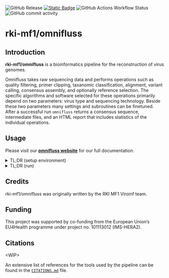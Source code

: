 ![GitHub Release](https://img.shields.io/github/v/release/rki-mf1/omnifluss)
[![Static Badge](https://img.shields.io/badge/Documentation%20-%20website%20-%20brightgreen?logo=Github%20Pages&link=https%3A%2F%2Frki-mf1.github.io%2Fomnifluss%2F)](https://rki-mf1.github.io/omnifluss/)
![GitHub Actions Workflow Status](https://img.shields.io/github/actions/workflow/status/rki-mf1/omnifluss/nf-test.yml?branch=dev&logo=githubactions&label=tests%20(%40dev))
![GitHub commit activity](https://img.shields.io/github/commit-activity/y/rki-mf1/omnifluss?logo=Github)


# rki-mf1/omnifluss

## Introduction

**rki-mf1/omnifluss** is a bioinformatics pipeline for the reconstruction of virus genomes.

Omnifluss takes raw sequencing data and performs operations such as quality filtering, primer clipping, taxanomic classification, alignment, variant calling, consensus assembly, and optionally reference selection.
The specific algorithms and software selected for these operations primarily depend on two parameters: virus type and sequencing technology.
Beside these two parameters many settings and subroutines can be finetuned.
After a successful run `omnifluss` returns a consensus sequence, intermediate files, and an HTML report that includes statistics of the individual operations.

## Usage

Please visit our **[omnifluss website](https://rki-mf1.github.io/omnifluss/)** for our full documentation.

<details><summary> TL;DR (setup environment) </summary>

You need Nextflow and at least one package manager (conda) or container engine (singularity, docker) available.
You can install Nextflow via conda:
```bash
conda create -n omnifluss -c bioconda -c conda-forge nextflow==25.04.3
conda activate omnifluss
```
</details>

<details><summary> TL;DR (run) </summary>

```bash
nextflow run rki-mf1/omnifluss \
   -profile <docker/singularity/.../institute/virus> \
   --input samplesheet.csv \
   --outdir <OUTDIR>
```
</details>

## Credits

rki-mf1/omnifluss was originally written by the RKI MF1 Viroinf team.

## Funding

This project was supported by co-funding from the European Union’s EU4Health programme under project no. 101113012 (IMS-HERA2).

## Citations

\<WIP\>

An extensive list of references for the tools used by the pipeline can be found in the [`CITATIONS.md`](CITATIONS.md) file.
